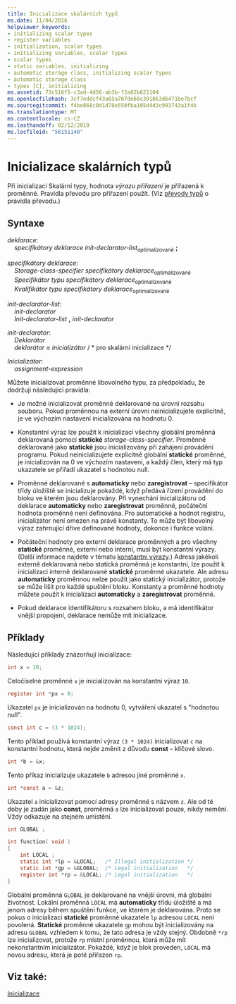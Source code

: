 ```yaml
---
title: Inicializace skalárních typů
ms.date: 11/04/2016
helpviewer_keywords:
- initializing scalar types
- register variables
- initialization, scalar types
- initializing variables, scalar types
- scalar types
- static variables, initializing
- automatic storage class, initializing scalar types
- automatic storage class
- types [C], initializing
ms.assetid: 73c516f5-c3ad-4d56-ab3b-f2a82b621104
ms.openlocfilehash: 3cf7eddcf43a65a787de60c391863d6471be7bcf
ms.sourcegitcommit: f4be868c0d1d78e550fba105d4d3c993743a1f4b
ms.translationtype: MT
ms.contentlocale: cs-CZ
ms.lasthandoff: 02/12/2019
ms.locfileid: "56151140"
---
```

# <a name="initializing-scalar-types"></a>Inicializace skalárních typů

Při inicializaci Skalární typy, hodnota *výrazu přiřazení* je přiřazená k proměnné. Pravidla převodu pro přiřazení použít. (Viz [převody typů](../c-language/type-conversions-c.md) o pravidla převodu.)

## <a name="syntax"></a>Syntaxe

*deklarace*:<br/>
&nbsp;&nbsp;&nbsp;&nbsp;*specifikátory deklarace* *init-declarator-list*<sub>optimalizované</sub> **;**

*specifikátory deklarace*:<br/>
&nbsp;&nbsp;&nbsp;&nbsp;*Storage-class-specifier* *specifikátory deklarace*<sub>optimalizované</sub> <br/>
&nbsp;&nbsp;&nbsp;&nbsp;*Specifikátor typu* *specifikátory deklarace*<sub>optimalizované</sub> <br/>
&nbsp;&nbsp;&nbsp;&nbsp;*Kvalifikátor typu* *specifikátory deklarace*<sub>optimalizované</sub>

*init-declarator-list*:<br/>
&nbsp;&nbsp;&nbsp;&nbsp;*init-declarator*<br/>
&nbsp;&nbsp;&nbsp;&nbsp;*Init-declarator-list* **,** *init-declarator*

*init-declarator*:<br/>
&nbsp;&nbsp;&nbsp;&nbsp;*Deklarátor*<br/>
&nbsp;&nbsp;&nbsp;&nbsp;*deklarátor* **=** *inicializátor*  / \* pro skalární inicializace \*/

*Inicializátor*:<br/>
&nbsp;&nbsp;&nbsp;&nbsp;*assignment-expression*

Můžete inicializovat proměnné libovolného typu, za předpokladu, že dodržují následující pravidla:

- Je možné inicializovat proměnné deklarované na úrovni rozsahu souboru. Pokud proměnnou na externí úrovni neinicializujete explicitně, je ve výchozím nastavení inicializována na hodnotu 0.

- Konstantní výraz lze použít k inicializaci všechny globální proměnná deklarovaná pomocí **statické** *storage-class-specifier*. Proměnné deklarované jako **statické** jsou inicializovány při zahájení provádění programu. Pokud neinicializujete explicitně globální **statické** proměnné, je inicializován na 0 ve výchozím nastavení, a každý člen, který má typ ukazatele se přiřadí ukazatel s hodnotou null.

- Proměnné deklarované s **automaticky** nebo **zaregistrovat** – specifikátor třídy úložiště se inicializuje pokaždé, když předává řízení provádění do bloku ve kterém jsou deklarovány. Při vynechání inicializátoru od deklarace **automaticky** nebo **zaregistrovat** proměnné, počáteční hodnota proměnné není definována. Pro automatické a hodnot registru, inicializátor není omezen na právě konstanty. To může být libovolný výraz zahrnující dříve definované hodnoty, dokonce i funkce volání.

- Počáteční hodnoty pro externí deklarace proměnných a pro všechny **statické** proměnné, externí nebo interní, musí být konstantní výrazy. (Další informace najdete v tématu [konstantní výrazy](../c-language/c-constant-expressions.md).) Adresa jakékoli externě deklarovaná nebo statická proměnná je konstantní, lze použít k inicializaci interně deklarované **statické** proměnné ukazatele. Ale adresu **automaticky** proměnnou nelze použít jako statický inicializátor, protože se může lišit pro každé spuštění bloku. Konstanty a proměnné hodnoty můžete použít k inicializaci **automaticky** a **zaregistrovat** proměnné.

- Pokud deklarace identifikátoru s rozsahem bloku, a má identifikátor vnější propojení, deklarace nemůže mít inicializace.

## <a name="examples"></a>Příklady

Následující příklady znázorňují inicializace:

```C
int x = 10;
```

Celočíselné proměnné `x` je inicializován na konstantní výraz `10`.

```C
register int *px = 0;
```

Ukazatel `px` je inicializován na hodnotu 0, vytváření ukazatel s "hodnotou null".

```C
const int c = (3 * 1024);
```

Tento příklad používá konstantní výraz `(3 * 1024)` inicializovat `c` na konstantní hodnotu, která nejde změnit z důvodu **const** – klíčové slovo.

```C
int *b = &x;
```

Tento příkaz inicializuje ukazatele `b` adresou jiné proměnné `x`.

```C
int *const a = &z;
```

Ukazatel `a` inicializovat pomocí adresy proměnné s názvem `z`. Ale od té doby je zadán jako **const**, proměnná `a` lze inicializovat pouze, nikdy nemění. Vždy odkazuje na stejném umístění.

```C
int GLOBAL ;

int function( void )
{
    int LOCAL ;
    static int *lp = &LOCAL;   /* Illegal initialization */
    static int *gp = &GLOBAL;  /* Legal initialization   */
    register int *rp = &LOCAL; /* Legal initialization   */
}
```

Globální proměnná `GLOBAL` je deklarované na vnější úrovni, má globální životnost. Lokální proměnná `LOCAL` má **automaticky** třídu úložiště a má jenom adresy během spuštění funkce, ve kterém je deklarována. Proto se pokus o inicializaci **statické** proměnné ukazatele `lp` adresou `LOCAL` není povolená. **Statické** proměnné ukazatele `gp` mohou být inicializovány na adresu `GLOBAL` vzhledem k tomu, že tato adresa je vždy stejný. Obdobně `*rp` lze inicializovat, protože `rp` místní proměnnou, která může mít nekonstantním inicializátor. Pokaždé, když je blok proveden, `LOCAL` má novou adresu, která je poté přiřazen `rp`.

## <a name="see-also"></a>Viz také:

[Inicializace](../c-language/initialization.md)
